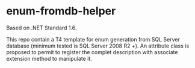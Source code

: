 # enum-fromdb-helper

Based on .NET Standard 1.6.

This repo contain a T4 template for enum generation from SQL Server database (minimum tested is SQL Server 2008 R2 +).
An attribute class is proposed to permit to register the complet description with associate extension method to manipulate it.
